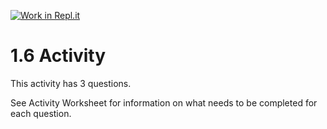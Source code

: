 [![Work in Repl.it](https://classroom.github.com/assets/work-in-replit-14baed9a392b3a25080506f3b7b6d57f295ec2978f6f33ec97e36a161684cbe9.svg)](https://classroom.github.com/online_ide?assignment_repo_id=3288231&assignment_repo_type=AssignmentRepo)
# 1.6 Activity

This activity has 3 questions.  

See Activity Worksheet for information on what needs to be completed for each question.